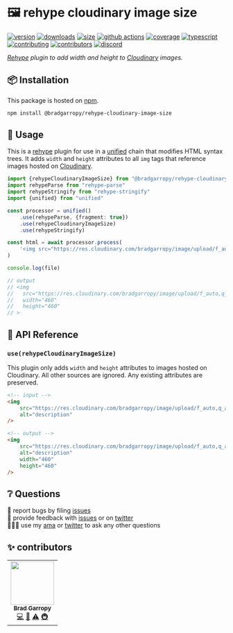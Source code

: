 # 🖼 rehype cloudinary image size

[![version][version-badge]][npm]
[![downloads][downloads-badge]][npm]
[![size][size-badge]][bundlephobia]
[![github actions][github-actions-badge]][github-actions]
[![coverage][codecov-badge]][codecov]
[![typescript][typescript-badge]][typescript]
[![contributing][contributing-badge]][contributing]
[![contributors][contributors-badge]][contributors]
[![discord][discord-badge]][discord]

_[Rehype][rehype] plugin to add width and height to [Cloudinary][cloudinary] images._

## 📦 Installation

This package is hosted on [npm][npm].

```bash
npm install @bradgarropy/rehype-cloudinary-image-size
```

## 🥑 Usage

This is a [rehype][rehype] plugin for use in a [unified][unified] chain that modifies HTML syntax trees. It adds `width` and `height` attributes to all `img` tags that reference images hosted on [Cloudinary][cloudinary].

```typescript
import {rehypeCloudinaryImageSize} from "@bradgarropy/rehype-cloudinary-image-size"
import rehypeParse from "rehype-parse"
import rehypeStringify from "rehype-stringify"
import {unified} from "unified"

const processor = unified()
    .use(rehypeParse, {fragment: true})
    .use(rehypeCloudinaryImageSize)
    .use(rehypeStringify)

const html = await processor.process(
    '<img src="https://res.cloudinary.com/bradgarropy/image/upload/f_auto,q_auto/bradgarropy.com/pages/home/profile.jpg">',
)

console.log(file)

// output
// <img
//   src="https://res.cloudinary.com/bradgarropy/image/upload/f_auto,q_auto/bradgarropy.com/pages/home/profile.jpg"
//   width="460"
//   height="460"
// >
```

## 📖 API Reference

### `use(rehypeCloudinaryImageSize)`

This plugin only adds `width` and `height` attributes to images hosted on Cloudinary. All other sources are ignored. Any existing attributes are preserved.

```html
<!-- input -->
<img
    src="https://res.cloudinary.com/bradgarropy/image/upload/f_auto,q_auto/bradgarropy.com/pages/home/profile.jpg"
    alt="description"
/>

<!-- output -->
<img
    src="https://res.cloudinary.com/bradgarropy/image/upload/f_auto,q_auto/bradgarropy.com/pages/home/profile.jpg"
    alt="description"
    width="460"
    height="460"
/>
```

## ❔ Questions

🐛 report bugs by filing [issues][issues]  
📢 provide feedback with [issues][issues] or on [twitter][twitter]  
🙋🏼‍♂️ use my [ama][ama] or [twitter][twitter] to ask any other questions

## ✨ contributors

<!-- ALL-CONTRIBUTORS-LIST:START - Do not remove or modify this section -->
<!-- prettier-ignore-start -->
<!-- markdownlint-disable -->
<table>
  <tr>
    <td align="center"><a href="https://bradgarropy.com"><img src="https://avatars.githubusercontent.com/u/11336745?v=4?s=100" width="100px;" alt=""/><br /><sub><b>Brad Garropy</b></sub></a><br /><a href="https://github.com/bradgarropy/rehype-cloudinary-image-size/commits?author=bradgarropy" title="Code">💻</a> <a href="https://github.com/bradgarropy/rehype-cloudinary-image-size/commits?author=bradgarropy" title="Documentation">📖</a> <a href="https://github.com/bradgarropy/rehype-cloudinary-image-size/commits?author=bradgarropy" title="Tests">⚠️</a> <a href="#infra-bradgarropy" title="Infrastructure (Hosting, Build-Tools, etc)">🚇</a></td>
  </tr>
</table>

<!-- markdownlint-restore -->
<!-- prettier-ignore-end -->

<!-- ALL-CONTRIBUTORS-LIST:END -->

[codecov]: https://app.codecov.io/gh/bradgarropy/rehype-cloudinary-image-size
[contributing]: https://github.com/bradgarropy/rehype-cloudinary-image-size/blob/master/contributing.md
[contributors]: #-contributors
[npm]: https://www.npmjs.com/package/@bradgarropy/rehype-cloudinary-image-size
[codecov-badge]: https://img.shields.io/codecov/c/github/bradgarropy/rehype-cloudinary-image-size?style=flat-square
[version-badge]: https://img.shields.io/npm/v/@bradgarropy/rehype-cloudinary-image-size.svg?style=flat-square
[downloads-badge]: https://img.shields.io/npm/dt/@bradgarropy/rehype-cloudinary-image-size?style=flat-square
[contributing-badge]: https://img.shields.io/badge/PRs-welcome-success?style=flat-square
[contributors-badge]: https://img.shields.io/github/all-contributors/bradgarropy/rehype-cloudinary-image-size?style=flat-square
[issues]: https://github.com/bradgarropy/rehype-cloudinary-image-size/issues
[twitter]: https://twitter.com/bradgarropy
[ama]: https://bradgarropy.com/ama
[bundlephobia]: https://bundlephobia.com/result?p=@bradgarropy/rehype-cloudinary-image-size
[size-badge]: https://img.shields.io/bundlephobia/minzip/@bradgarropy/rehype-cloudinary-image-size?style=flat-square
[github-actions]: https://github.com/bradgarropy/rehype-cloudinary-image-size/actions
[github-actions-badge]: https://img.shields.io/github/workflow/status/bradgarropy/rehype-cloudinary-image-size/%F0%9F%9A%80%20release?style=flat-square
[typescript]: https://www.typescriptlang.org/dt/search?search=%40bradgarropy%2Frehype-cloudinary-image-size
[typescript-badge]: https://img.shields.io/npm/types/@bradgarropy/rehype-cloudinary-image-size?style=flat-square
[discord]: https://bradgarropy.com/discord
[discord-badge]: https://img.shields.io/discord/748196643140010015?style=flat-square
[rehype]: https://github.com/rehypejs/rehype
[unified]: https://github.com/unifiedjs/unified
[cloudinary]: https://cloudinary.com
